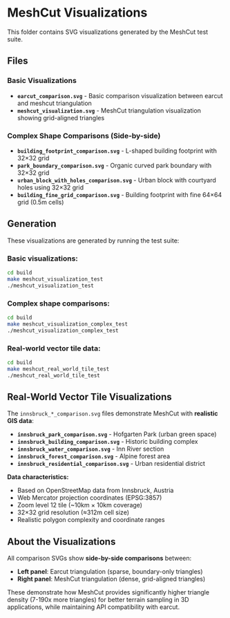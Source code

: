 # MeshCut Visualizations

This folder contains SVG visualizations generated by the MeshCut test suite.

## Files

### Basic Visualizations
- **`earcut_comparison.svg`** - Basic comparison visualization between earcut and meshcut triangulation
- **`meshcut_visualization.svg`** - MeshCut triangulation visualization showing grid-aligned triangles

### Complex Shape Comparisons (Side-by-side)
- **`building_footprint_comparison.svg`** - L-shaped building footprint with 32×32 grid
- **`park_boundary_comparison.svg`** - Organic curved park boundary with 32×32 grid  
- **`urban_block_with_holes_comparison.svg`** - Urban block with courtyard holes using 32×32 grid
- **`building_fine_grid_comparison.svg`** - Building footprint with fine 64×64 grid (0.5m cells)

## Generation

These visualizations are generated by running the test suite:

### Basic visualizations:
```bash
cd build
make meshcut_visualization_test
./meshcut_visualization_test
```

### Complex shape comparisons:
```bash
cd build  
make meshcut_visualization_complex_test
./meshcut_visualization_complex_test
```

### Real-world vector tile data:
```bash
cd build
make meshcut_real_world_tile_test  
./meshcut_real_world_tile_test
```

## Real-World Vector Tile Visualizations

The `innsbruck_*_comparison.svg` files demonstrate MeshCut with **realistic GIS data**:

- **`innsbruck_park_comparison.svg`** - Hofgarten Park (urban green space)
- **`innsbruck_building_comparison.svg`** - Historic building complex  
- **`innsbruck_water_comparison.svg`** - Inn River section
- **`innsbruck_forest_comparison.svg`** - Alpine forest area
- **`innsbruck_residential_comparison.svg`** - Urban residential district

**Data characteristics:**
- Based on OpenStreetMap data from Innsbruck, Austria
- Web Mercator projection coordinates (EPSG:3857)
- Zoom level 12 tile (~10km × 10km coverage)
- 32×32 grid resolution (≈312m cell size)
- Realistic polygon complexity and coordinate ranges

## About the Visualizations

All comparison SVGs show **side-by-side comparisons** between:
- **Left panel**: Earcut triangulation (sparse, boundary-only triangles)
- **Right panel**: MeshCut triangulation (dense, grid-aligned triangles)

These demonstrate how MeshCut provides significantly higher triangle density (7-190x more triangles) for better terrain sampling in 3D applications, while maintaining API compatibility with earcut.